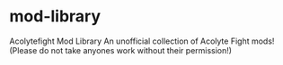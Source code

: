 # mod-library
Acolytefight Mod Library
                        An unofficial collection of Acolyte Fight mods!
                                                                      (Please do not take anyones work without their permission!)
